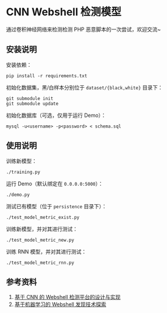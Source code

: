 # CNN Webshell 检测模型

通过卷积神经网络来检测检测 PHP 恶意脚本的一次尝试，欢迎交流~

## 安装说明

安装依赖：

```
pip install -r requirements.txt
```

初始化数据集，黑/白样本分别位于 `dataset/{black,white}` 目录下：

```
git submodule init
git submodule update
```

初始化数据库（可选，仅用于运行 Demo）：

```
mysql -u<username> -p<password> < schema.sql
```

## 使用说明

训练新模型：

```
./training.py
```

运行 Demo（默认绑定在 `0.0.0.0:5000`）：

```
./demo.py
```

测试已有模型（位于 `persistence` 目录下）：

```
./test_model_metric_exist.py
```

训练新模型，并对其进行测试：

```
./test_model_metric_new.py
```

训练 RNN 模型，并对其进行测试：

```
./test_model_metric_rnn.py
```

## 参考资料

1. [基于 CNN 的 Webshell 检测平台的设计与实现](https://www.grassfish.net/2017/11/18/cnn-webshell-detect/)
2. [基于机器学习的 Webshell 发现技术探索](https://segmentfault.com/a/1190000011112448)
